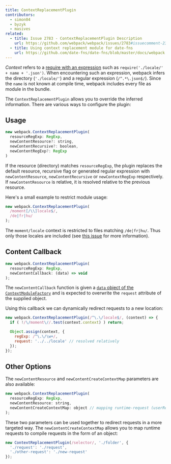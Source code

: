 ```yaml
---
title: ContextReplacementPlugin
contributors:
  - simon04
  - byzyk
  - masives
related:
  - title: Issue 2783 - ContextReplacementPlugin Description
    url: https://github.com/webpack/webpack/issues/2783#issuecomment-234137265
  - title: Using context replacement module for date-fns
    url: https://github.com/date-fns/date-fns/blob/master/docs/webpack.md
---
```


*Context* refers to a [require with an expression](/guides/dependency-management/#require-with-expression) such as `require('./locale/' + name + '.json')`. When encountering such an expression, webpack infers the directory (`'./locale/'`) and a regular expression (`/^.*\.json$/`). Since the `name` is not known at compile time, webpack includes every file as module in the bundle.

The `ContextReplacementPlugin` allows you to override the inferred information. There are various ways to configure the plugin:


## Usage

<!-- eslint-skip -->

```javascript
new webpack.ContextReplacementPlugin(
  resourceRegExp: RegExp,
  newContentResource?: string,
  newContentRecursive?: boolean,
  newContentRegExp?: RegExp
)
```

If the resource (directory) matches `resourceRegExp`, the plugin replaces the default resource, recursive flag or generated regular expression with `newContentResource`, `newContentRecursive` or `newContextRegExp` respectively. If `newContentResource` is relative, it is resolved relative to the previous resource.

Here's a small example to restrict module usage:

```javascript
new webpack.ContextReplacementPlugin(
  /moment[/\\]locale$/,
  /de|fr|hu/
);
```


The `moment/locale` context is restricted to files matching `/de|fr|hu/`. Thus only those locales are included (see [this issue](https://github.com/moment/moment/issues/2373) for more information).


## Content Callback

```javascript
new webpack.ContextReplacementPlugin(
  resourceRegExp: RegExp,
  newContentCallback: (data) => void
);
```

The `newContentCallback` function is given a [`data` object of the `ContextModuleFactory`](/api/plugins/module-factories/) and is expected to overwrite the `request` attribute of the supplied object.

Using this callback we can dynamically redirect requests to a new location:

```javascript
new webpack.ContextReplacementPlugin(/^\.\/locale$/, (context) => {
  if ( !/\/moment\//.test(context.context) ) return;

  Object.assign(context, {
    regExp: /^\.\/\w+/,
    request: '../../locale' // resolved relatively
  });
});
```


## Other Options

The `newContentResource` and `newContentCreateContextMap` parameters are also available:

```javascript
new webpack.ContextReplacementPlugin(
  resourceRegExp: RegExp,
  newContentResource: string,
  newContentCreateContextMap: object // mapping runtime-request (userRequest) to compile-time-request (request)
);
```

These two parameters can be used together to redirect requests in a more targeted way. The `newContentCreateContextMap` allows you to map runtime requests to compile requests in the form of an object:

```javascript
new ContextReplacementPlugin(/selector/, './folder', {
  './request': './request',
  './other-request': './new-request'
});
```
